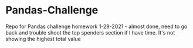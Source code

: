 # Pandas-Challenge
Repo for Pandas challenge homework
1-29-2021 - almost done, need to go back and trouble shoot the top spenders section if I have time. It's not showing the highest total value
